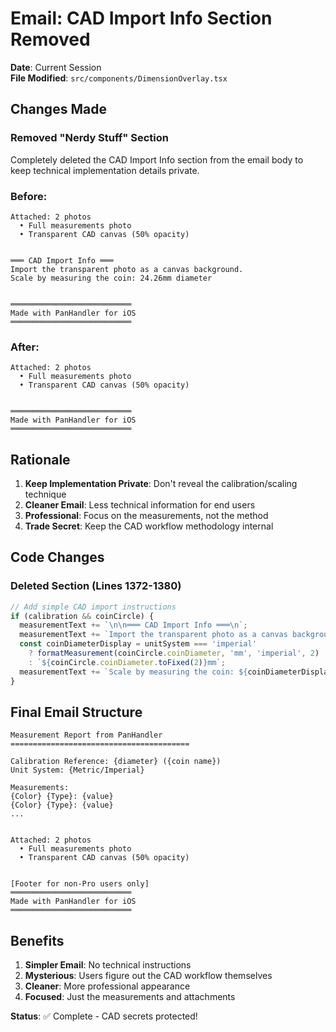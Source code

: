 # Email: CAD Import Info Section Removed

**Date**: Current Session  
**File Modified**: `src/components/DimensionOverlay.tsx`

## Changes Made

### Removed "Nerdy Stuff" Section
Completely deleted the CAD Import Info section from the email body to keep technical implementation details private.

### Before:
```
Attached: 2 photos
  • Full measurements photo
  • Transparent CAD canvas (50% opacity)


═══ CAD Import Info ═══
Import the transparent photo as a canvas background.
Scale by measuring the coin: 24.26mm diameter


═══════════════════════════
Made with PanHandler for iOS
═══════════════════════════
```

### After:
```
Attached: 2 photos
  • Full measurements photo
  • Transparent CAD canvas (50% opacity)


═══════════════════════════
Made with PanHandler for iOS
═══════════════════════════
```

## Rationale

1. **Keep Implementation Private**: Don't reveal the calibration/scaling technique
2. **Cleaner Email**: Less technical information for end users
3. **Professional**: Focus on the measurements, not the method
4. **Trade Secret**: Keep the CAD workflow methodology internal

## Code Changes

### Deleted Section (Lines 1372-1380)
```typescript
// Add simple CAD import instructions
if (calibration && coinCircle) {
  measurementText += `\n\n═══ CAD Import Info ═══\n`;
  measurementText += `Import the transparent photo as a canvas background.\n`;
  const coinDiameterDisplay = unitSystem === 'imperial' 
    ? formatMeasurement(coinCircle.coinDiameter, 'mm', 'imperial', 2)
    : `${coinCircle.coinDiameter.toFixed(2)}mm`;
  measurementText += `Scale by measuring the coin: ${coinDiameterDisplay} diameter\n`;
}
```

## Final Email Structure

```
Measurement Report from PanHandler
========================================

Calibration Reference: {diameter} ({coin name})
Unit System: {Metric/Imperial}

Measurements:
{Color} {Type}: {value}
{Color} {Type}: {value}
...


Attached: 2 photos
  • Full measurements photo
  • Transparent CAD canvas (50% opacity)


[Footer for non-Pro users only]
═══════════════════════════
Made with PanHandler for iOS
═══════════════════════════
```

## Benefits

1. **Simpler Email**: No technical instructions
2. **Mysterious**: Users figure out the CAD workflow themselves
3. **Cleaner**: More professional appearance
4. **Focused**: Just the measurements and attachments

**Status**: ✅ Complete - CAD secrets protected!
